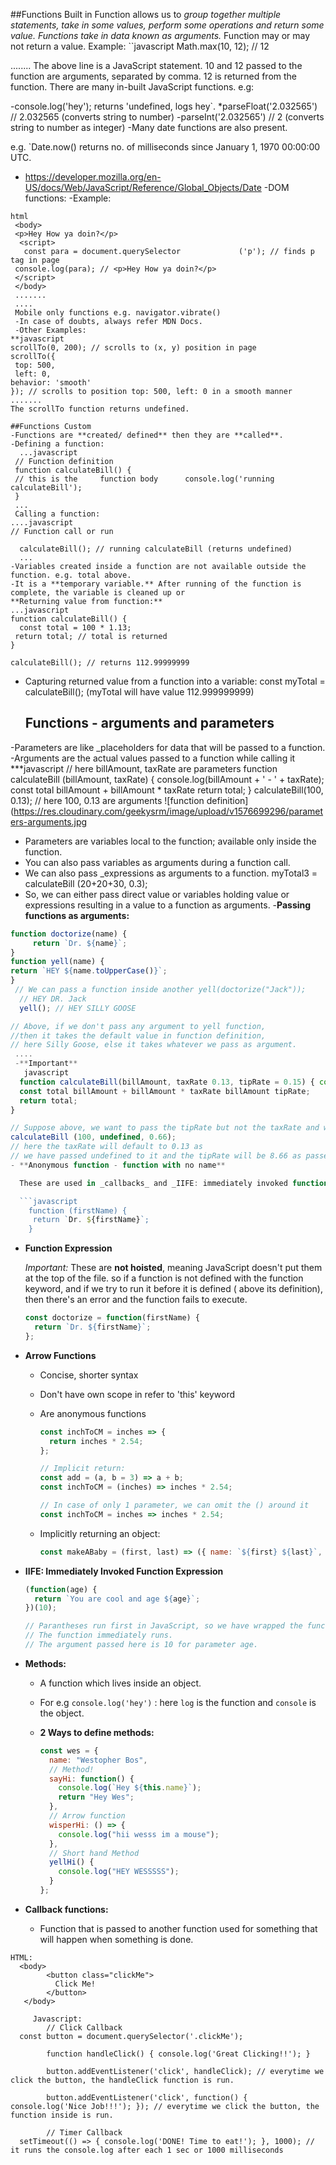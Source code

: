 ##Functions Built in
Function allows us to _group together multiple statements, take in some values, perform some operations and return some value.
Functions take in data known as _arguments.__
Function may or may not return a value.
Example:
``javascript
Math.max(10, 12); // 12

........
The above line is a JavaScript statement.
10 and 12 passed to the function are arguments, separated by comma.
12 is returned from the function.
There are many in-built JavaScript functions.
e.g:

-console.log('hey'); returns 'undefined, logs hey`. 
*parseFloat('2.032565') // 2.032565 (converts string to number)
-parseInt('2.032565') // 2 (converts string to number as integer)
-Many date functions are also present.

 e.g. `Date.now() returns no. of milliseconds since January 1, 1970 00:00:00 UTC.
 - https://developer.mozilla.org/en-US/docs/Web/JavaScript/Reference/Global_Objects/Date
-DOM functions:
  -Example:
  ```
  html
   <body>
   <p>Hey How ya doin?</p>
    <script>
     const para = document.querySelector             ('p'); // finds p tag in page 
   console.log(para); // <p>Hey How ya doin?</p>
   </script>
   </body>
   .......
   ....
   Mobile only functions e.g. navigator.vibrate()
   -In case of doubts, always refer MDN Docs.
   -Other Examples:
**javascript
  scrollTo(0, 200); // scrolls to (x, y) position in page
  scrollTo({
   top: 500,
   left: 0,
  behavior: 'smooth'
 }); // scrolls to position top: 500, left: 0 in a smooth manner
.......
The scrollTo function returns undefined.

##Functions Custom
  -Functions are **created/ defined** then they are **called**.
  -Defining a function:
    ...javascript
   // Function definition
   function calculateBill() { 
   // this is the     function body      console.log('running calculateBill');
   }
   ...
   Calling a function:
  ....javascript
// Function call or run

    calculateBill(); // running calculateBill (returns undefined)
    ...
-Variables created inside a function are not available outside the function. e.g. total above.
-It is a **temporary variable.** After running of the function is complete, the variable is cleaned up or
  **Returning value from function:**
 ...javascript
  function calculateBill() {
    const total = 100 * 1.13;
   return total; // total is returned
}

calculateBill(); // returns 112.99999999
   ````
 - Capturing returned value from a function into a variable:
     const myTotal = calculateBill(); (myTotal will have value 112.999999999)
    ## Functions - arguments and parameters
-Parameters are like _placeholders for data that will be passed to a function.
-Arguments are the actual values passed to a function while calling it
***javascript
// here billAmount, taxRate are parameters
 function calculateBill (billAmount, taxRate) {
  console.log(billAmount + ' - ' + taxRate);
  const total billAmount + billAmount * taxRate
 return total;
} 
  calculateBill(100, 0.13); // here 100, 0.13 are arguments
![function definition] (https://res.cloudinary.com/geekysrm/image/upload/v1576699296/parameters-arguments.jpg
- Parameters are variables local to the function; available only inside the function.
- You can also pass variables as arguments during a function call.
- We can also pass _expressions as arguments to a function.
myTotal3 = calculateBill (20+20+30, 0.3);
- So, we can either pass direct value or variables holding value or expressions resulting in a value to a function as arguments.
-**Passing functions as arguments:**
```javascript
function doctorize(name) {
     return `Dr. ${name}`;
}
function yell(name) {
return `HEY ${name.toUpperCase()}`;
}
 // We can pass a function inside another yell(doctorize("Jack"));
  // HEY DR. Jack
  yell(); // HEY SILLY GOOSE

// Above, if we don't pass any argument to yell function, 
//then it takes the default value in function definition,
// here Silly Goose, else it takes whatever we pass as argument.
 ....
 -**Important**
   javascript
  function calculateBill(billAmount, taxRate 0.13, tipRate = 0.15) { console.log("Running Calculate Billl!");
  const total billAmount + billAmount * taxRate billAmount tipRate;
  return total;
}

// Suppose above, we want to pass the tipRate but not the taxRate and want taxRate to be default, // then the only thing we can do is:
calculateBill (100, undefined, 0.66); 
// here the taxRate will default to 0.13 as 
// we have passed undefined to it and the tipRate will be 8.66 as passed
- **Anonymous function - function with no name**

  These are used in _callbacks_ and _IIFE: immediately invoked function expressions_.

  ```javascript
    function (firstName) {
     return `Dr. ${firstName}`;
    }

  ```

- **Function Expression**

  _Important:_ These are **not hoisted**, meaning JavaScript doesn't put them at the top of the file. 
 so if a function is not defined with the function keyword, and if we try to run it  before it is defined ( above its definition), 
then there's an error and the function fails to execute.

  ```javascript
  const doctorize = function(firstName) {
    return `Dr. ${firstName}`;
  };
  ```

- **Arrow Functions**

  - Concise, shorter syntax

  - Don't have own scope in refer to 'this' keyword

  - Are anonymous functions

    ```javascript
    const inchToCM = inches => {
      return inches * 2.54;
    };

    // Implicit return: 
    const add = (a, b = 3) => a + b; 
    const inchToCM = (inches) => inches * 2.54;

    // In case of only 1 parameter, we can omit the () around it 
    const inchToCM = inches => inches * 2.54;
    ```

  - Implicitly returning an object:

    ```javascript
    const makeABaby = (first, last) => ({ name: `${first} ${last}`, age: 0 });
    ```

- **IIFE: Immediately Invoked Function Expression**

  ```javascript
  (function(age) {
    return `You are cool and age ${age}`;
  })(10);

  // Parantheses run first in JavaScript, so we have wrapped the function in ().
  // The function immediately runs.
  // The argument passed here is 10 for parameter age.
  ```

- **Methods:**

  - A function which lives inside an object.

  - For e.g `console.log('hey')` : here `log` is the function and `console` is the object.

  - **2 Ways to define methods:**

    ```javascript
    const wes = {
      name: "Westopher Bos",
      // Method!
      sayHi: function() {
        console.log(`Hey ${this.name}`);
        return "Hey Wes";
      },
      // Arrow function
      wisperHi: () => {
        console.log("hii wesss im a mouse");
      },
      // Short hand Method
      yellHi() {
        console.log("HEY WESSSSS");
      }
    };
    ```

- **Callback functions:**

  - Function that is passed to another function used for something that will happen when something is done.

```
HTML:
  <body>
        <button class="clickMe">
          Click Me!
        </button>
   </body>
```
```
     Javascript:
        // Click Callback 
  const button = document.querySelector('.clickMe');

        function handleClick() { console.log('Great Clicking!!'); }

        button.addEventListener('click', handleClick); // everytime we click the button, the handleClick function is run.

        button.addEventListener('click', function() { console.log('Nice Job!!!'); }); // everytime we click the button, the function inside is run.

        // Timer Callback 
  setTimeout(() => { console.log('DONE! Time to eat!'); }, 1000); // it runs the console.log after each 1 sec or 1000 milliseconds
```
